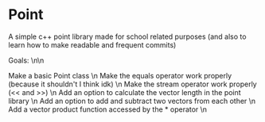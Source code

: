 # Point
A simple c++ point library made for school related purposes (and also to learn how to make readable and frequent commits)

Goals: \n\n

Make a basic Point class \n
Make the equals operator work properly (because it shouldn't I think idk) \n
Make the stream operator work properly (<< and >>) \n
Add an option to calculate the vector length in the point library \n
Add an option to add and subtract two vectors from each other \n
Add a vector product function accessed by the * operator \n
